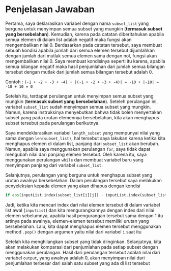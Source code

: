 # Penjelasan Jawaban

Pertama, saya deklarasikan variabel dengan nama `subset_list` yang berguna untuk menyimpan semua subset yang mungkin (**termasuk subset yang bersebelahan**). Kemudian, karena pada catatan diberitahukan apabila semua elemen di dalam list adalah negatif maka fungsi akan mengembalikan nilai 0. Berdasarkan pada catatan tersebut, saya membuat sebuah kondisi apabila jumlah dari semua elemen tersebut dijumlahkan dengan jumlah dari mutlak semua elemen sama dengan nol, fungsi akan mengembalikan nilai 0. Saya membuat kondisinya seperti itu karena, apabila semua bilangan negatif maka hasil penjumlahan dari jumlah semua bilangan tersebut dengan mutlak dari jumlah semua bilangan tersebut adalah 0.

Contoh : `(-1 + -2 + -3 + -4) + |(-1 + -2 + -3 + -4)| = -10 + |-10| = -10 + 10 = 0`

Setelah itu, terdapat perulangan untuk menyimpan semua subset yang mungkin (**termasuk subset yang bersebelahan**). Seteleh perulangan ini, variabel `subset_list` sudah menyimpan semua subset yang mungkin. Namun, karena instruksinya menyebutkan bahwa tidak boleh menyertakan subset yang pada urutan elemennya bersebelahan, kita akan menghapus subset tersebut pada perulangan berikutnya.

Saya mendeklarasikan variabel `length_subset` yang mempunyai nilai yang sama dengan `len(subset_list)`, hal tersebut saya lakukan karena ketika kita menghapus elemen di dalam list, panjang dari `subset_list` akan berubah. Namun, apabila saya menggunakan perulangan `for`, saya tidak dapat mengubah nilai dari panjang elemen tersebut. Oleh karena itu, saya menggunakan perulangan `while` dan membuat variabel baru yang menyimpan panjang dari variabel `subset_list`.

Selanjutnya, perulangan yang berguna untuk menghapus subset yang urutan awalnya bersebelahan. Dalam perulangan tersebut saya melakukan penyeleksian kepada elemen yang akan dihapus dengan kondisi

```python
if abs(inputList.index(subset_list[i][j]) - inputList.index(subset_list[i][j - 1])) == 1 :
```
Jadi, ketika kita mencari index dari nilai elemen tersebut di dalam variabel list awal (`inputList`) dan kita mengurangkannya dengan index dari nilai elemen sebelumnya, apabila hasil pengurangan tersebut sama dengan 1 itu artinya pada awalnya, elemen-elemen tersebut memiliki urutan yang bersebelahan. Lalu, kita dapat menghapus elemen tersebut menggunakan method `.pop()` dengan argumen yaitu nilai dari variabel `i` saat itu

Setelah kita menghilangkan subset yang tidak diinginkan. Selanjutnya, kita akan melakukan komparasi dari penjumlahan pada setiap subset dengan menggunakan perulangan. Hasil dari perulangan tersebut adalah nilai dari variabel `output`, yang awalnya adalah 0, akan menyimpan nilai dari penjumlahan terbesar dari salah satu subset yang ada di list tersebut